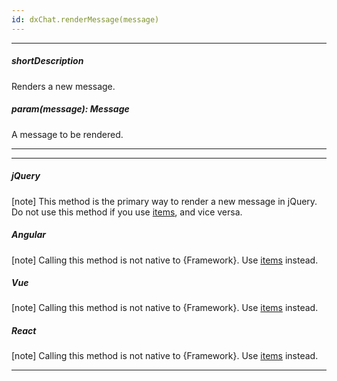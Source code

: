 ```yaml
---
id: dxChat.renderMessage(message)
---
```

---
##### shortDescription
Renders a new message.

##### param(message): Message
A message to be rendered.

---
---
##### jQuery

[note] This method is the primary way to render a new message in jQuery. Do not use this method if you use [items](/Documentation/ApiReference/UI_Components/dxChat/Configuration/#items), and vice versa.

##### Angular

[note] Calling this method is not native to {Framework}. Use [items](/Documentation/ApiReference/UI_Components/dxChat/Configuration/#items) instead.

##### Vue

[note] Calling this method is not native to {Framework}. Use [items](/Documentation/ApiReference/UI_Components/dxChat/Configuration/#items) instead.

##### React

[note] Calling this method is not native to {Framework}. Use [items](/Documentation/ApiReference/UI_Components/dxChat/Configuration/#items) instead.

---